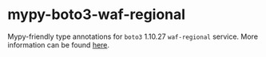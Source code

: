 # mypy-boto3-waf-regional

Mypy-friendly type annotations for `boto3` 1.10.27 `waf-regional` service.
More information can be found [here](https://github.com/vemel/mypy_boto3).
